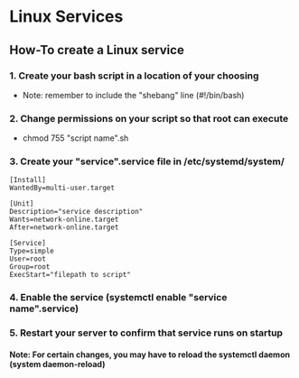 # Linux Services

## How-To create a Linux service

### 1. Create your bash script in a location of your choosing
- Note: remember to include the "shebang" line (#!/bin/bash)

### 2. Change permissions on your script so that root can execute
- chmod 755 "script name".sh

### 3. Create your "service".service file in /etc/systemd/system/
    [Install]
    WantedBy=multi-user.target
    
    [Unit]
    Description="service description"
    Wants=network-online.target
    After=network-online.target
    
    [Service]
    Type=simple
    User=root
    Group=root
    ExecStart="filepath to script"

### 4. Enable the service (systemctl enable "service name".service)

### 5. Restart your server to confirm that service runs on startup


#### Note: For certain changes, you may have to reload the systemctl daemon (system daemon-reload)
